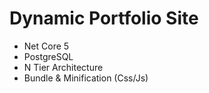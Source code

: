 # Dynamic Portfolio Site 

* Net Core 5
* PostgreSQL
* N Tier Architecture
* Bundle & Minification (Css/Js) 
